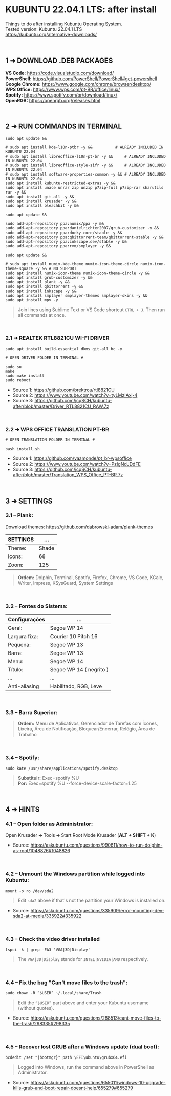 # KUBUNTU 22.04.1 LTS: after install
Things to do after installing Kubuntu Operating System. <br/>
Tested version: Kubuntu 22.04.1 LTS
<br/>
https://kubuntu.org/alternative-downloads/

<br/>

## 1 ➜ DOWNLOAD .DEB PACKAGES
**VS Code:** https://code.visualstudio.com/download/ <br/>
**PowerShell:** https://github.com/PowerShell/PowerShell#get-powershell <br/>
**Google Chrome:** https://www.google.com/chrome/browser/desktop/ <br/>
**WPS Office:** https://www.wps.com/pt-BR/office/linux/ <br/>
**Spotify:** https://www.spotify.com/br/download/linux/ <br/>
**OpenRGB:** https://openrgb.org/releases.html

<br/>

## 2 ➜ RUN COMMANDS IN TERMINAL
	sudo apt update && 

	# sudo apt install kde-l10n-ptbr -y &&			# ALREADY INCLUDED IN KUBUNTU 22.04
	# sudo apt install libreoffice-l10n-pt-br -y &&		# ALREADY INCLUDED IN KUBUNTU 22.04
	# sudo apt install libreoffice-style-sifr -y &&		# ALREADY INCLUDED IN KUBUNTU 22.04
	# sudo apt install software-properties-common -y &&	# ALREADY INCLUDED IN KUBUNTU 22.04
	sudo apt install kubuntu-restricted-extras -y && 
	sudo apt install unace unrar zip unzip p7zip-full p7zip-rar sharutils rar -y && 
	sudo apt install git-all -y && 
	sudo apt install krusader -y && 
	sudo apt install bleachbit -y && 

	sudo apt update && 

	sudo add-apt-repository ppa:numix/ppa -y && 
	sudo add-apt-repository ppa:danielrichter2007/grub-customizer -y && 
	sudo add-apt-repository ppa:docky-core/stable -y && 
	sudo add-apt-repository ppa:qbittorrent-team/qbittorrent-stable -y && 
	sudo add-apt-repository ppa:inkscape.dev/stable -y && 
	sudo add-apt-repository ppa:rvm/smplayer -y && 

	sudo apt update && 

	# sudo apt install numix-kde-theme numix-icon-theme-circle numix-icon-theme-square -y && # NO SUPPORT
	sudo apt install numix-icon-theme numix-icon-theme-circle -y && 
	sudo apt install grub-customizer -y && 
	sudo apt install plank -y && 
	sudo apt install qbittorrent -y && 
	sudo apt install inkscape -y && 
	sudo apt install smplayer smplayer-themes smplayer-skins -y && 
	sudo apt install mpv -y

> Join lines using Sublime Text or VS Code shortcut `CTRL + J`. Then run all commands at once.

<br/>

### 2.1 ➜ REALTEK RTL8821CU WI-FI DRIVER
	sudo apt install build-essential dkms git-all bc -y 
	
	# OPEN DRIVER FOLDER IN TERMINAL #
	
	sudo su
	make
	sudo make install
	sudo reboot

- Source 1: https://github.com/brektrou/rtl8821CU
- Source 2: https://www.youtube.com/watch?v=tyLMzIAxj-4
- Source 3: https://github.com/jcqSCH/kubuntu-after/blob/master/Driver_RTL8821CU_RAW.7z

<br/>

### 2.2 ➜ WPS OFFICE TRANSLATION PT-BR
	# OPEN TRANSLATION FOLDER IN TERMINAL #
	
	bash install.sh

- Source 1: https://github.com/vaamonde/pt_br-wpsoffice
- Source 2: https://www.youtube.com/watch?v=PzIgNdJDdFE
- Source 3: https://github.com/jcqSCH/kubuntu-after/blob/master/Translation_WPS_Office_PT-BR.7z

<br/>

## 3 ➜ SETTINGS

### 3.1 – Plank:
Download themes: https://github.com/dabrowski-adam/plank-themes

|  SETTINGS        |             …             |
|       ---        |            ---            |
|  Theme:          |  Shade                    |
|  Icons:          |  68                       |
|  Zoom:           |  125                      |

>**Ordem:** Dolphin, Terminal, Spotify, Firefox, Chrome, VS Code, KCalc, Writer, Impress, KSysGuard, System Settings

<br/>

### 3.2 – Fontes do Sistema:
|  Configurações   |             …             |
|       ---        |            ---            |
|  Geral:          |  Segoe WP 14              |
|  Largura fixa:   |  Courier 10 Pitch 16      |
|  Pequena:        |  Segoe WP 13              |
|  Barra:          |  Segoe WP 13              |
|  Menu:           |  Segoe WP 14              |
|  Título:         |  Segoe WP 14 ( negrito )  |
|        …         |             …             |
|  Anti-aliasing   | Habilitado, RGB, Leve     |

<br/>

### 3.3 – Barra Superior:
>**Ordem:** Menu de Aplicativos, Gerenciador de Tarefas com Ícones, Lixeira, Área de Notificação, Bloquear/Encerrar, Relógio, Área de Trabalho

<br/>

### 3.4 – Spotify:
	sudo kate /usr/share/applications/spotify.desktop
>**Substituir:** Exec=spotify %U <br/>
>**Por:** Exec=spotify %U --force-device-scale-factor=1.25

<br/>

## 4 ➜ HINTS

### 4.1 – Open folder as Administrator:
Open Krusader ➜ Tools ➜ Start Root Mode Krusader (**ALT + SHIFT + K**)
- Source: https://askubuntu.com/questions/990611/how-to-run-dolphin-as-root/1048826#1048826

<br/>

### 4.2 – Unmount the Windows partition while logged into Kubuntu:
	mount -o ro /dev/sda2
> Edit `sda2` above if that's not the partition your Windows is installed on.
- Source: https://askubuntu.com/questions/335909/error-mounting-dev-sda2-at-media/335922#335922

<br/>

### 4.3 – Check the video driver installed
	lspci -k | grep -EA3 'VGA|3D|Display'
> The `VGA|3D|Display` stands for `INTEL|NVIDIA|AMD` respectively.

<br/>

### 4.4 – Fix the bug "Can't move files to the trash":
	sudo chown -R “$USER” ~/.local/share/Trash
> Edit the `“$USER”` part above and enter your Kubuntu username (without quotes).
- Source: https://askubuntu.com/questions/288513/cant-move-files-to-the-trash/298335#298335

<br/>

### 4.5 – Recover lost GRUB after a Windows update (dual boot):
	bcdedit /set "{bootmgr}" path \EFI\ubuntu\grubx64.efi
> Logged into Windows, run the command above in PowerShell as Administrator.
- Source: https://askubuntu.com/questions/655011/windows-10-upgrade-kills-grub-and-boot-repair-doesnt-help/655279#655279

<br/>
